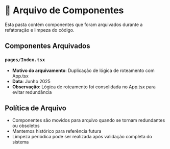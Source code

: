 
# 📁 Arquivo de Componentes

Esta pasta contém componentes que foram arquivados durante a refatoração e limpeza do código.

## Componentes Arquivados

### `pages/Index.tsx`
- **Motivo do arquivamento**: Duplicação de lógica de roteamento com App.tsx
- **Data**: Junho 2025
- **Observação**: Lógica de roteamento foi consolidada no App.tsx para evitar redundância

## Política de Arquivo

- Componentes são movidos para arquivo quando se tornam redundantes ou obsoletos
- Mantemos histórico para referência futura
- Limpeza periódica pode ser realizada após validação completa do sistema
